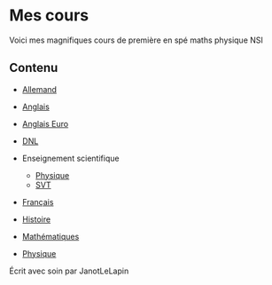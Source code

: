 # Mes cours

Voici mes magnifiques cours de première en spé maths physique NSI

## Contenu

- [Allemand](Allemand.md.html)
- [Anglais](Anglais.md.html)
- [Anglais Euro](Euro.md.html)
- [DNL](DNL.md.html)
- Enseignement scientifique
  - [Physique](ES_Physique.md.html)
  - [SVT](ES_SVT.md.html)

- [Français](Français.md.html)
- [Histoire](Histoire.md.html)
- [Mathématiques](Maths.md.html)
- [Physique](Physique.md.html)

Écrit avec soin par JanotLeLapin

